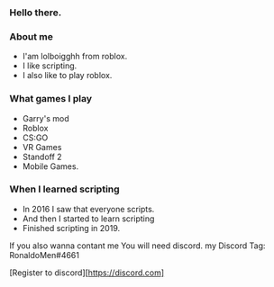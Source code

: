 ### Hello there.

<!--
**lolboigghh/lolboigghh** is a ✨ _special_ ✨ repository because its `README.md` (this file) appears on your GitHub profile.

Here are some ideas to get you started:

- 🔭 I’m currently working on ...
- 🌱 I’m currently learning ...
- 👯 I’m looking to collaborate on ...
- 🤔 I’m looking for help with ...
- 💬 Ask me about ...
- 📫 How to reach me: ...
- 😄 Pronouns: ...
- ⚡ Fun fact: ...
-->

### About me
- I'am lolboigghh from roblox.
- I like scripting.
- I also like to play roblox.


### What games I play
- Garry's mod
- Roblox
- CS:GO
- VR Games
- Standoff 2
- Mobile Games.

### When I learned scripting
- In 2016 I saw that everyone scripts.
- And then I started to learn scripting
- Finished scripting in 2019.

If you also wanna contant me You will need discord.
my Discord Tag: RonaldoMen#4661

[Register to discord][https://discord.com]
